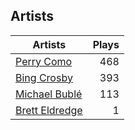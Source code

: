 ## Artists
Artists | Plays 
----- | -----: 
[Perry Como](/artists/perry-como-197) | 468
[Bing Crosby](/artists/bing-crosby-1864) | 393
[Michael Bublé](/artists/michael-buble-58319) | 113
[Brett Eldredge](/artists/brett-eldredge-412447) | 1


